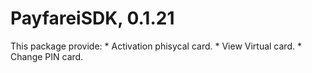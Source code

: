 # PayfareiSDK, 0.1.21
 This package provide:
    * Activation phisycal card.
    * View Virtual card.
    * Change PIN card.
